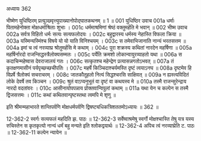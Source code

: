 अध्यायः 362

भीष्मेण युधिष्ठिरम् प्रत्युञ्छवृत्त्युपाख्यानोपोद्घातकथनम् ॥ 1 ॥
001	युधिष्ठिर उवाच 
001a	धर्माः पितामहेनोक्ता मोक्षधर्माश्रिताः शुभाः ।
001c	धर्ममाश्रमिणां श्रेष्ठं वक्तुमर्हति मे भवान् ॥
002	भीष्म उवाच 
002a	सर्वत्र विहितो धर्मः सत्यः सत्यफलोदयः ।
002c	बहुद्वारस्य धर्मस्य नेहास्ति विफला क्रिया ॥
003a	यस्मिन्यस्मिंश्च विषये यो यो याति विनिश्चयम् ।
003c	स तमेवाभिजानाति नान्यं भरतसत्तम ॥
004a	इमां च त्वं नरव्याघ्र श्रोतुमर्हसि मे कथाम् ।
004c	पुरा शक्रस्य कथितां नारदेन महर्षिणा ॥
005a	महर्षिर्नारदो राजन्सिद्धस्त्रैलोक्यसम्मतः ।
005c	पर्येति क्रमशो लोकान्वायुरव्याहतो यथा ॥
006a	स कदाचिन्महेष्वास देवराजालयं गतः ।
006c	सत्कृतश्च महेन्द्रेण प्रत्यासन्नगतोऽभवत् ॥
007a	तं कृतक्षणमासीनं पर्यपृच्छच्छचीपतिः ।
007c	महर्षे किञ्चिदाश्चर्यमस्ति दृष्टं त्वयाऽनघ ॥
008a	दृष्टमेव हि विप्रर्षे त्रैलोक्यं सचराचरम् ।
008c	जातकौतूहलो नित्यं सिद्धश्चरसि साक्षिवत् ॥
009a	न ह्यस्त्यविदितं लोके देवर्षे तव किञ्चन ।
009c	श्रुतं वाऽप्यनुभूतं वा दृष्टं वा कथयस्व मे ॥
010a	तस्मै राजन्सुरेन्द्राय नारदो वदतांवरः ।
010c	आसीनायोपपन्नाय प्रोक्तवान्विपुलां कथाम् ॥
011a	यथा येन च कल्पेन स तस्मै द्विजसत्तमः ।
011c	कथां कथितवान्पृष्टस्तथा त्वमपि मे शृणु ॥ 

इति श्रीमन्महाभारते शान्तिपर्वणि मोक्षधर्मपर्वणि द्विषष्ट्यधिकत्रिशततमोऽध्यायः ॥ 362 ॥

12-362-2 स्वर्गः सत्यफलं महदिति झ. पाठः ॥ 12-362-3 सर्वेष्वाश्रमेषु स्वर्गो मोक्षश्चास्ति तेषु यत्र यस्य रुचिस्तेन स कृतकृत्यो नान्यं धर्मं बहु मन्यते इति श्लोकद्वयार्थः ॥ 12-362-4 अपिच त्वं नरव्याघ्रेति ट. पाठः ॥ 12-362-11 कल्पेन न्यायेन ॥
